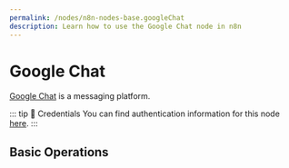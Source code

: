 ```yaml
---
permalink: /nodes/n8n-nodes-base.googleChat
description: Learn how to use the Google Chat node in n8n
---
```


# Google Chat

[Google Chat](https://chat.google.com/) is a messaging platform.

::: tip 🔑 Credentials
You can find authentication information for this node [here](../../../credentials/Google/README.md).
:::

## Basic Operations

<Resource node="n8n-nodes-base.googleChat" />
